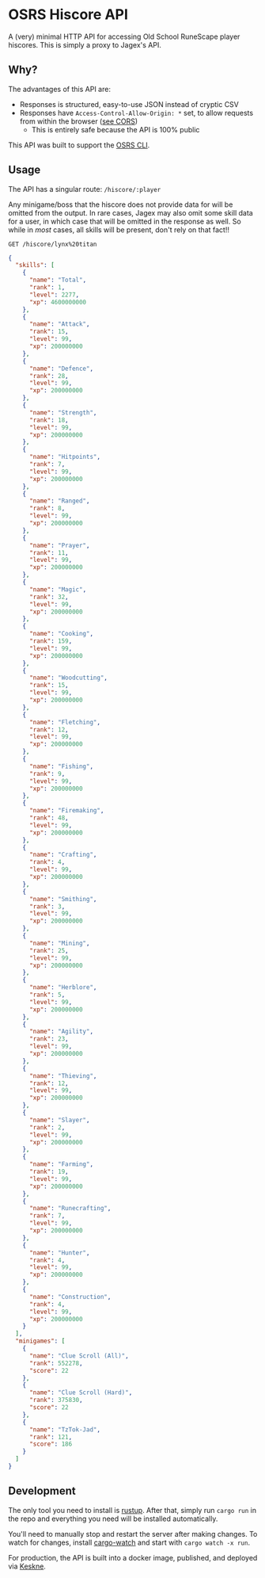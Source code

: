 # OSRS Hiscore API

A (very) minimal HTTP API for accessing Old School RuneScape player hiscores. This is simply a proxy to Jagex's API.

## Why?

The advantages of this API are:

- Responses is structured, easy-to-use JSON instead of cryptic CSV
- Responses have `Access-Control-Allow-Origin: *` set, to allow requests from within the browser ([see CORS](https://developer.mozilla.org/en-US/docs/Web/HTTP/CORS))
  - This is entirely safe because the API is 100% public

This API was built to support the [OSRS CLI](https://github.com/LucasPickering/osrs-cli/).

## Usage

The API has a singular route: `/hiscore/:player`

Any minigame/boss that the hiscore does not provide data for will be omitted from the output. In rare cases, Jagex may also omit some skill data for a user, in which case that will be omitted in the response as well. So while in _most_ cases, all skills will be present, don't rely on that fact!!

`GET /hiscore/lynx%20titan`

```json
{
  "skills": [
    {
      "name": "Total",
      "rank": 1,
      "level": 2277,
      "xp": 4600000000
    },
    {
      "name": "Attack",
      "rank": 15,
      "level": 99,
      "xp": 200000000
    },
    {
      "name": "Defence",
      "rank": 28,
      "level": 99,
      "xp": 200000000
    },
    {
      "name": "Strength",
      "rank": 18,
      "level": 99,
      "xp": 200000000
    },
    {
      "name": "Hitpoints",
      "rank": 7,
      "level": 99,
      "xp": 200000000
    },
    {
      "name": "Ranged",
      "rank": 8,
      "level": 99,
      "xp": 200000000
    },
    {
      "name": "Prayer",
      "rank": 11,
      "level": 99,
      "xp": 200000000
    },
    {
      "name": "Magic",
      "rank": 32,
      "level": 99,
      "xp": 200000000
    },
    {
      "name": "Cooking",
      "rank": 159,
      "level": 99,
      "xp": 200000000
    },
    {
      "name": "Woodcutting",
      "rank": 15,
      "level": 99,
      "xp": 200000000
    },
    {
      "name": "Fletching",
      "rank": 12,
      "level": 99,
      "xp": 200000000
    },
    {
      "name": "Fishing",
      "rank": 9,
      "level": 99,
      "xp": 200000000
    },
    {
      "name": "Firemaking",
      "rank": 48,
      "level": 99,
      "xp": 200000000
    },
    {
      "name": "Crafting",
      "rank": 4,
      "level": 99,
      "xp": 200000000
    },
    {
      "name": "Smithing",
      "rank": 3,
      "level": 99,
      "xp": 200000000
    },
    {
      "name": "Mining",
      "rank": 25,
      "level": 99,
      "xp": 200000000
    },
    {
      "name": "Herblore",
      "rank": 5,
      "level": 99,
      "xp": 200000000
    },
    {
      "name": "Agility",
      "rank": 23,
      "level": 99,
      "xp": 200000000
    },
    {
      "name": "Thieving",
      "rank": 12,
      "level": 99,
      "xp": 200000000
    },
    {
      "name": "Slayer",
      "rank": 2,
      "level": 99,
      "xp": 200000000
    },
    {
      "name": "Farming",
      "rank": 19,
      "level": 99,
      "xp": 200000000
    },
    {
      "name": "Runecrafting",
      "rank": 7,
      "level": 99,
      "xp": 200000000
    },
    {
      "name": "Hunter",
      "rank": 4,
      "level": 99,
      "xp": 200000000
    },
    {
      "name": "Construction",
      "rank": 4,
      "level": 99,
      "xp": 200000000
    }
  ],
  "minigames": [
    {
      "name": "Clue Scroll (All)",
      "rank": 552278,
      "score": 22
    },
    {
      "name": "Clue Scroll (Hard)",
      "rank": 375830,
      "score": 22
    },
    {
      "name": "TzTok-Jad",
      "rank": 121,
      "score": 186
    }
  ]
}
```

## Development

The only tool you need to install is [rustup](https://rustup.rs/). After that, simply run `cargo run` in the repo and everything you need will be installed automatically.

You'll need to manually stop and restart the server after making changes. To watch for changes, install [cargo-watch](https://github.com/watchexec/cargo-watch) and start with `cargo watch -x run`.

For production, the API is built into a docker image, published, and deployed via [Keskne](https://github.com/LucasPickering/keskne).
